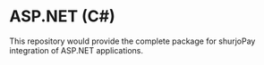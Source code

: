 # ASP.NET (C#)
This repository would provide the complete package for shurjoPay integration of ASP.NET applications.
